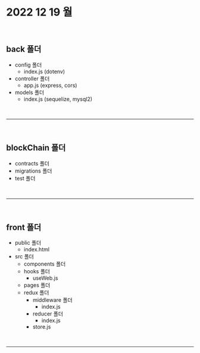 # 2022 12 19 월

<br>

## back 폴더
- config 폴더
    - index.js (dotenv)
- controller 폴더
    - app.js (express, cors)
- models 폴더
    - index.js (sequelize, mysql2)

<br>

---

<br>

## blockChain 폴더
- contracts 폴더
- migrations 폴더
- test 폴더

<br>

---

<br>

## front 폴더
- public 폴더
    - index.html
- src 폴더
    - components 폴더
    - hooks 폴더
        - useWeb.js
    - pages 폴더
    - redux 폴더
        - middleware 폴더
            - index.js
        - reducer 폴더
            - index.js
        - store.js

<br>

---